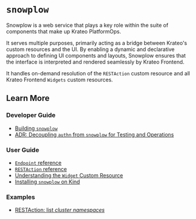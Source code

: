 # `snowplow`

Snowplow is a web service that plays a key role within the suite of components that make up Krateo PlatformOps. 

It serves multiple purposes, primarily acting as a bridge between Krateo's custom resources and the UI. By enabling a dynamic and declarative approach to defining UI components and layouts, Snowplow ensures that the interface is interpreted and rendered seamlessly by Krateo Frontend.

It handles on-demand resolution of the `RESTAction` custom resource and all Krateo Frontend `Widgets` custom resources.

## Learn More

### Developer Guide

- [Building `snowplow`](howto/developer-guide.md)
- [ADR: Decoupling `authn` from `snowplow` for Testing and Operations](howto/decoupling-authn-from-snowplow-for-testing.md)

### User Guide

- [`Endpoint` reference](howto/endpoints.md)
- [`RESTAction` reference](howto/restactions.md)
- [Understanding the `Widget` Custom Resource](howto/widgets.md)
- [Installing `snowplow` on Kind](howto/install.md)

### Examples

- [RESTAction: list _cluster namespaces_](howto/restactions/example-cluster-namespaces.md)
